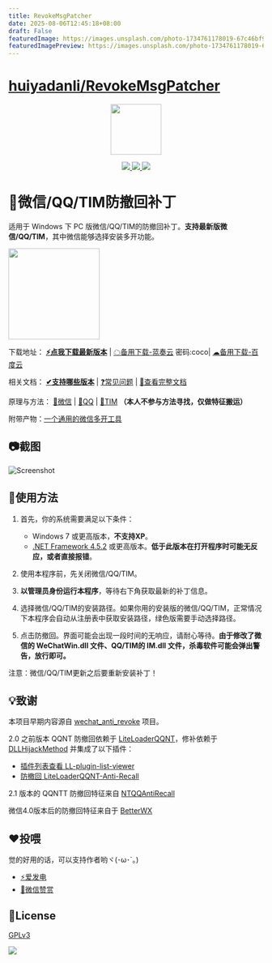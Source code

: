 ```yaml
---
title: RevokeMsgPatcher
date: 2025-08-06T12:45:18+08:00
draft: False
featuredImage: https://images.unsplash.com/photo-1734761178019-67c46bf9b767?ixid=M3w0NjAwMjJ8MHwxfHJhbmRvbXx8fHx8fHx8fDE3NTQ0NTU0MjV8&ixlib=rb-4.1.0
featuredImagePreview: https://images.unsplash.com/photo-1734761178019-67c46bf9b767?ixid=M3w0NjAwMjJ8MHwxfHJhbmRvbXx8fHx8fHx8fDE3NTQ0NTU0MjV8&ixlib=rb-4.1.0
---
```


# [huiyadanli/RevokeMsgPatcher](https://github.com/huiyadanli/RevokeMsgPatcher)


<p align="center">
	<a><img width="100px" src="https://raw.githubusercontent.com/huiyadanli/RevokeMsgPatcher/master/Images/logo.png"/></a>
</p>
<p align="center">
	<a href="https://www.microsoft.com/download/details.aspx?id=30653">
		<img src="https://img.shields.io/badge/platform-windows-lightgrey.svg?style=flat-square"/>
	</a>
	<a href="https://github.com/huiyadanli/RevokeMsgPatcher/releases">
		<img src="https://img.shields.io/github/downloads/huiyadanli/RevokeMsgPatcher/total.svg?style=flat-square"/>
	</a>
	<a href="https://ci.appveyor.com/project/huiyadanli/RevokeMsgPatcher">
		<img src="https://img.shields.io/appveyor/ci/huiyadanli/RevokeMsgPatcher.svg?style=flat-square"/>
	</a>
</p>

# 👀微信/QQ/TIM防撤回补丁
适用于 Windows 下 PC 版微信/QQ/TIM的防撤回补丁。**支持最新版微信/QQ/TIM**，其中微信能够选择安装多开功能。

<img width="180px" src="https://raw.githubusercontent.com/huiyadanli/RevokeMsgPatcher/master/Images/revoke.jpg"/>

下载地址：
**[⚡️点我下载最新版本](https://github.com/huiyadanli/RevokeMsgPatcher/releases/download/2.0/RevokeMsgPatcher.v2.0.zip)** |
[☁备用下载-蓝奏云](https://wwmy.lanzouq.com/b0fot7dpe)  密码:coco| 
[☁备用下载-百度云](https://pan.baidu.com/s/15ilr78t8F1-VW8eUZSkr_Q?pwd=3rrj) 

相关文档：
**[✔支持哪些版本](https://github.com/huiyadanli/RevokeMsgPatcher/wiki/%E7%89%88%E6%9C%AC%E6%94%AF%E6%8C%81)** | 
[❓常见问题](https://github.com/huiyadanli/RevokeMsgPatcher/wiki#%E5%B8%B8%E8%A7%81%E9%97%AE%E9%A2%98) | 
[📖查看完整文档](https://github.com/huiyadanli/RevokeMsgPatcher/wiki)

原理与方法：
[📗微信](https://github.com/huiyadanli/RevokeMsgPatcher/wiki/%E5%BE%AE%E4%BF%A1%E9%98%B2%E6%92%A4%E5%9B%9E%E4%B8%8E%E5%A4%9A%E5%BC%80%E6%95%99%E7%A8%8B) |
[📕QQ](https://github.com/huiyadanli/RevokeMsgPatcher/wiki/QQ%E6%88%96TIM%E9%98%B2%E6%92%A4%E5%9B%9E%E6%95%99%E7%A8%8B) |
[📘TIM](https://github.com/huiyadanli/RevokeMsgPatcher/wiki/QQ%E6%88%96TIM%E9%98%B2%E6%92%A4%E5%9B%9E%E6%95%99%E7%A8%8B)
**（本人不参与方法寻找，仅做特征搬运）**

附带产物：[一个通用的微信多开工具](https://github.com/huiyadanli/RevokeMsgPatcher/tree/master/RevokeMsgPatcher.MultiInstance)

## 📷截图
![Screenshot](https://raw.githubusercontent.com/huiyadanli/RevokeMsgPatcher/master/Images/screenshot.png)

## 🔨使用方法

1. 首先，你的系统需要满足以下条件：

    * Windows 7 或更高版本，**不支持XP**。
    * [.NET Framework 4.5.2](https://www.microsoft.com/en-us/download/details.aspx?id=42642) 或更高版本。**低于此版本在打开程序时可能无反应，或者直接报错**。

2. 使用本程序前，先关闭微信/QQ/TIM。

3. **以管理员身份运行本程序**，等待右下角获取最新的补丁信息。

4. 选择微信/QQ/TIM的安装路径。如果你用的安装版的微信/QQ/TIM，正常情况下本程序会自动从注册表中获取安装路径，绿色版需要手动选择路径。

5. 点击防撤回。界面可能会出现一段时间的无响应，请耐心等待。**由于修改了微信的 WeChatWin.dll 文件、QQ/TIM的 IM.dll 文件，杀毒软件可能会弹出警告，放行即可。**

注意：微信/QQ/TIM更新之后要重新安装补丁！

## 💡致谢

本项目早期内容源自 [wechat_anti_revoke](https://github.com/36huo/wechat_anti_revoke) 项目。

2.0 之前版本 QQNT 防撤回依赖于 [LiteLoaderQQNT](https://github.com/LiteLoaderQQNT/LiteLoaderQQNT)，修补依赖于 [DLLHijackMethod](https://github.com/LiteLoaderQQNT/QQNTFileVerifyPatch/tree/DLLHijackMethod) 并集成了以下插件：

* [插件列表查看 LL-plugin-list-viewer](https://github.com/ltxhhz/LL-plugin-list-viewer)
* [防撤回 LiteLoaderQQNT-Anti-Recall](https://github.com/xh321/LiteLoaderQQNT-Anti-Recall)

2.1 版本的 QQNTT 防撤回特征来自 [NTQQAntiRecall]( https://github.com/NapNeko/NTQQAntiRecall)

微信4.0版本后的防撤回特征来自于 [BetterWX](https://github.com/zetaloop/BetterWX)

## ❤️投喂

觉的好用的话，可以支持作者哟ヾ(･ω･`｡) 
* [⚡爱发电](https://afdian.com/@huiyadanli)
* [🍚微信赞赏](https://github.com/huiyadanli/huiyadanli/blob/master/DONATE.md)

## 📄License
[GPLv3](https://github.com/huiyadanli/RevokeMsgPatcher/blob/master/LICENSE)

![](https://raw.githubusercontent.com/huiyadanli/RevokeMsgPatcher/master/Images/give_a_star.png)
